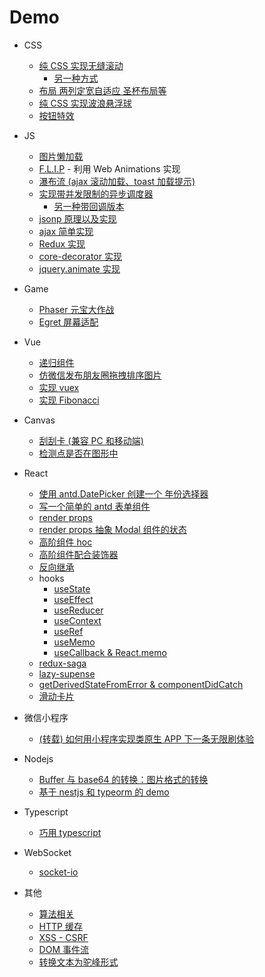# Demo

- CSS
  - [纯 CSS 实现无缝滚动](https://yeojongki.github.io/css/infinite-marquee.html)
    - [另一种方式](https://yeojongki.github.io/css/marquee-next.html)
  - [布局 两列定宽自适应 圣杯布局等](https://yeojongki.github.io/css/css-layout.html)
  - [纯 CSS 实现波浪悬浮球](https://yeojongki.github.io/css/wave.html)
  - [按钮特效](https://yeojongki.github.io/css/button.html)

- JS
  - [图片懒加载](https://yeojongki.github.io/img-lazyload/)
  - [F.L.I.P](https://yeojongki.github.io/flip/) - 利用 Web Animations 实现
  - [瀑布流 (ajax 滚动加载、toast 加载提示)](https://yeojongki.github.io/water-fall/)
  - [实现带并发限制的异步调度器](https://github.com/yeojongki/yeojongki.github.io/blob/master/async-limit-scheduler/index.js)
    - [另一种带回调版本](https://github.com/yeojongki/yeojongki.github.io/blob/master/async-limit-scheduler/has-callback.js)
  - [jsonp 原理以及实现](https://github.com/yeojongki/yeojongki.github.io/blob/master/jsonp)
  - [ajax 简单实现](https://github.com/yeojongki/yeojongki.github.io/blob/master/ajax/promise-ajax/index.js)
  - [Redux 实现](https://github.com/yeojongki/yeojongki.github.io/blob/master/redux)
  - [core-decorator 实现](https://github.com/yeojongki/yeojongki.github.io/blob/master/core-decorators/src/index.js)
  - [jquery.animate 实现](https://github.com/yeojongki/yeojongki.github.io/blob/master/js-jquery-animate/index.js)

- Game
  - [Phaser 元宝大作战](https://yeojongki.github.io/phaser3-pickMoney/dist/)
  - [Egret 屏幕适配](https://yeojongki.github.io/egret-fit-screen/bin-release/web/dist/)

- Vue
  - [递归组件](https://yeojongki.github.io/vue-recursive-component/)
  - [仿微信发布朋友圈拖拽排序图片](https://yeojongki.github.io/wx-sort-cells/dist/)
  - [实现 vuex](https://yeojongki.github.io/vue-demo/dist/#/vuex)
  - [实现 Fibonacci](https://yeojongki.github.io/vue-demo/dist/#/fibonacci)

- Canvas
  - [刮刮卡 (兼容 PC 和移动端)](https://yeojongki.github.io/canvas-scratch-card/)
  - [检测点是否在图形中](https://yeojongki.github.io/check-point-in-shape/)

- React
  - [使用 antd.DatePicker 创建一个 年份选择器](https://yeojongki.github.io/react-demo/build/#/antd-year-picker)
  - [写一个简单的 antd 表单组件](https://yeojongki.github.io/react-demo/build/#/antd-form)
  - [render props](https://yeojongki.github.io/react-demo/build/#/render-props)
  - [render props 抽象 Modal 组件的状态](https://yeojongki.github.io/react-demo/build/#/modal-render-props)
  - [高阶组件 hoc](https://yeojongki.github.io/react-demo/build/#/hoc)
  - [高阶组件配合装饰器](https://yeojongki.github.io/react-demo/build/#/decorators-hoc)
  - [反向继承](https://yeojongki.github.io/react-demo/build/#/inheritance-inversion)
  - hooks
    - [useState](https://yeojongki.github.io/react-demo/build/#/hooks/useState)
    - [useEffect](https://yeojongki.github.io/react-demo/build/#/hooks/useEffect)
    - [useReducer](https://yeojongki.github.io/react-demo/build/#/hooks/useReducer)
    - [useContext](https://yeojongki.github.io/react-demo/build/#/hooks/useContext)
    - [useRef](https://yeojongki.github.io/react-demo/build/#/hooks/useRef)
    - [useMemo](https://yeojongki.github.io/react-demo/build/#/hooks/useMemo)
    - [useCallback & React.memo](https://yeojongki.github.io/react-demo/build/#/hooks/useCallback)
  - [redux-saga](https://yeojongki.github.io/react-demo/build/#/redux-saga)
  - [lazy-supense](https://yeojongki.github.io/react-demo/build/#/lazy-suspense)
  - [getDerivedStateFromError & componentDidCatch](https://yeojongki.github.io/react-demo/build/#/error-boundaries)
  - [滑动卡片](https://yeojongki.github.io/react-demo/build/#/swipe-card)

- 微信小程序
  - [(转载) 如何用小程序实现类原生 APP 下一条无限刷体验](https://github.com/yeojongki/yeojongki.github.io/tree/master/mp-infinite-swipe/readme.md)

- Nodejs
  - [Buffer 与 base64 的转换：图片格式的转换](https://github.com/yeojongki/yeojongki.github.io/tree/master/buffer-base64-img/index.js)
  - [基于 nestjs 和 typeorm 的 demo](https://github.com/yeojongki/yeojongki.github.io/tree/master/nest)

- Typescript
  - [巧用 typescript](https://github.com/yeojongki/yeojongki.github.io/tree/master/typescript/index.ts)

- WebSocket
  - [socket-io](https://github.com/yeojongki/yeojongki.github.io/tree/master/socket-io)

- 其他
  - [算法相关](https://github.com/yeojongki/yeojongki.github.io/tree/master/algorithm)
  - [HTTP 缓存](https://github.com/yeojongki/yeojongki.github.io/tree/master/http-cache)
  - [XSS - CSRF](https://github.com/yeojongki/yeojongki.github.io/tree/master/xss-csrf)
  - [DOM 事件流](https://yeojongki.github.io/dom-events/)
  - [转换文本为驼峰形式](https://yeojongki.github.io/parse-to-camel-case/index.html)
